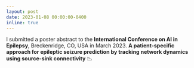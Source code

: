 ```yaml
---
layout: post
date: 2023-01-08 00:00:00-0400
inline: true
---
```


I submitted a poster abstract to the <strong>International Conference on AI in Epilepsy</strong>, Breckenridge, CO, USA in March 2023. <strong>A patient-specific approach for epileptic seizure prediction by tracking network dynamics using source-sink connectivity</strong> 📉


